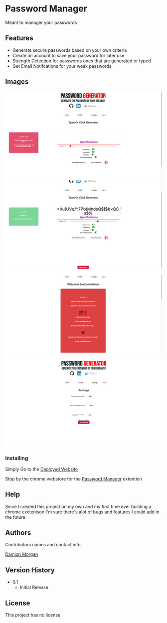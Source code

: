 # Password Manager

Meant to manager your passwords 

## Features
* Generate secure passwords based on your own criteria
* Create an account to save your password for later use
* Strength Detection for passwords ones that are generated or typed
* Get Email Notifcations for your weak passwords

## Images
![HomePage](./readMeImages/home.png)
![generate](./readMeImages/generate.png)
![ProfilePage](./readMeImages/profile.png)
![SettingsPage](./readMeImages/settings.png)
### Installing
Simply Go to the [Deployed Website](https://passwordmanager-zep7.onrender.com/) 

Stop by the chrome webstore for the [Password Manager](https://chromewebstore.google.com/detail/passwordmanager/ojofepogaljojmebppebofcemchchbnf?authuser=0&hl=en) extention

## Help
Since I created this project on my own and my first time ever building a chrome exetenison I'm sure there's alot of bugs and features I could add in the future 

## Authors

Contributors names and contact info

[Damion Morgan](https://github.com/BeginnerLevelUP)


## Version History


* 0.1
    * Initial Release

## License

This project has no license 

